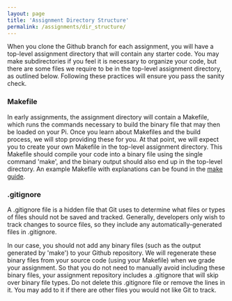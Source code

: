 ```yaml
---
layout: page
title: 'Assignment Directory Structure'
permalink: /assignments/dir_structure/
---
```


When you clone the Github branch for each assignment, you will have a top-level 
assignment directory that will contain any starter code. You may make 
subdirectories if you feel it is necessary to organize your code, but there are 
some files we require to be in the top-level assignment directory, as outlined 
below. Following these practices will ensure you pass the sanity check.

### Makefile

In early assignments, the assignment directory 
will contain a Makefile, which runs 
the commands necessary to build the binary file that may then be loaded on your 
Pi. Once you learn about Makefiles and the build process, we will stop 
providing these for you. At that point, we will expect you to create your own 
Makefile in the top-level assignment directory. This Makefile should compile 
your code into a binary file using the single command 'make', and the binary 
output should also end up in the top-level directory. 
An example Makefile with explanations can 
be found in the [make guide](/guides/make).

### .gitignore

A .gitignore file is a hidden file that Git uses to determine what files or 
types of files should not be saved and tracked. Generally, developers only 
wish to track changes to source files, so they include 
any automatically-generated files in .gitignore. 

In our case, you should not 
add any binary files (such as the output generated by 'make') to your Github 
repository. We will regenerate these binary files from your source code (using 
your Makefile) when we grade your assignment. So that you do not need to 
manually avoid including these binary files, your assignment repository 
includes a .gitignore that will skip over binary file types. Do not 
delete this .gitignore file or remove the lines in it. You may add to it if 
there are other files you would not like Git to track.
